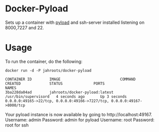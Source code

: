 Docker-Pyload
=============

Sets up a container with [pyload](http://pyload.org/) and ssh-server installed listening on 8000,7227 and 22.

Usage
=============

To run the container, do the following:

    docker run -d -P jahroots/docker-pyload

    CONTAINER ID        IMAGE                           COMMAND                CREATED             STATUS              PORTS                                                                     NAMES
    3ba228da04ad        jahroots/docker-pyload:latest   /usr/bin/supervisord   4 seconds ago       Up 3 seconds        0.0.0.0:49165->22/tcp, 0.0.0.0:49166->7227/tcp, 0.0.0.0:49167->8000/tcp
    
    
Your pyload instance is now available by going to http://localhost:49167.
Username: admin Password: admin for pyload
Username: root  Password: root  for ssh
